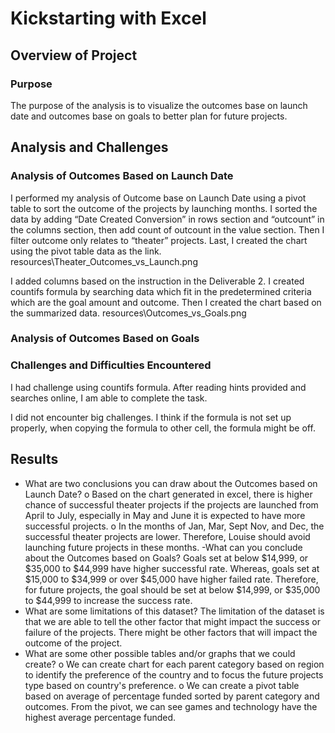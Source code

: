# Kickstarting with Excel

## Overview of Project

### Purpose
The purpose of the analysis is to visualize the outcomes base on launch date and outcomes base on goals to better plan for future projects.
## Analysis and Challenges
### Analysis of Outcomes Based on Launch Date
I performed my analysis of Outcome base on Launch Date using a pivot table to sort the outcome of the projects by launching months. I sorted the data by adding “Date Created Conversion” in rows section and “outcount” in the columns section, then add count of outcount in the value section. Then I filter outcome only relates to “theater” projects. Last, I created the chart using the pivot table data as the link.
resources\Theater_Outcomes_vs_Launch.png

I added columns based on the instruction in the Deliverable 2. I created countifs formula by searching data which fit in the predetermined criteria which are the goal amount and outcome. Then I created the chart based on the summarized data. resources\Outcomes_vs_Goals.png

### Analysis of Outcomes Based on Goals

### Challenges and Difficulties Encountered
I had challenge using countifs formula. After reading hints provided and searches online, I am able to complete the task.

I did not encounter big challenges. I think if the formula is not set up properly, when copying the formula to other cell, the formula might be off.	
## Results

- What are two conclusions you can draw about the Outcomes based on Launch Date?
o Based on the chart generated in excel, there is higher chance of successful theater projects if the projects are launched from April to July, especially in May and June it is expected to have more successful projects.
o In the months of Jan, Mar, Sept Nov, and Dec, the successful theater projects are lower. Therefore, Louise should avoid launching future projects in these months. 
-What can you conclude about the Outcomes based on Goals?
Goals set at below $14,999, or $35,000 to $44,999 have higher successful rate. Whereas, goals set at $15,000 to $34,999 or over $45,000 have higher failed rate. Therefore, for future projects, the goal should be set at below $14,999, or $35,000 to $44,999 to increase the success rate.  
- What are some limitations of this dataset?
The limitation of the dataset is that we are able to tell the other factor that might impact the success or failure of the projects. There might be other factors that will impact the outcome of the project.
- What are some other possible tables and/or graphs that we could create?
o We can create chart for each parent category based on region to identify the preference of the country and to focus the future projects type based on country's preference.
o We can create a pivot table based on average of percentage funded sorted by parent category and outcomes. From the pivot, we can see games and technology have the highest average percentage funded. 




